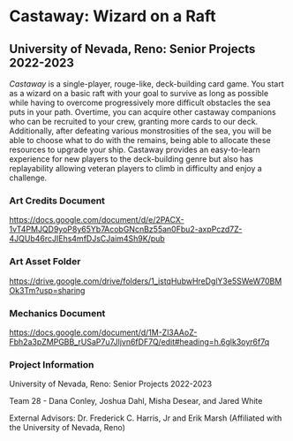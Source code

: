 # Castaway: Wizard on a Raft
## University of Nevada, Reno: Senior Projects 2022-2023
*Castaway* is a single-player, rouge-like, deck-building card game. You start as a wizard on a basic raft with your goal to survive as long as possible while having to overcome progressively more difficult obstacles the sea puts in your path. Overtime, you can acquire other castaway companions who can be recruited to your crew, granting more cards to our deck. Additionally, after defeating various monstrosities of the sea, you will be able to choose what to do with the remains, being able to allocate these resources to upgrade your ship. Castaway provides an easy-to-learn experience for new players to the deck-building genre but also has replayability allowing veteran players to climb in difficulty and enjoy a challenge.


### Art Credits Document
https://docs.google.com/document/d/e/2PACX-1vT4PMJQD9yoP8y65Yb7AcobGNcnBz55an0Fbu2-axpPczd7Z-4JQUb46rcJIEhs4mfDJsCJaim4Sh9K/pub

### Art Asset Folder
https://drive.google.com/drive/folders/1_istqHubwHreDglY3e5SWeW70BMOk3Tm?usp=sharing

### Mechanics Document
https://docs.google.com/document/d/1M-Zl3AAoZ-Fbh2a3pZMPGBB_rUSaP7u7Jljvn6fDF7Q/edit#heading=h.6glk3oyr6f7q

### Project Information
University of Nevada, Reno: Senior Projects 2022-2023

Team 28 - Dana Conley, Joshua Dahl, Misha Desear, and Jared White

External Advisors: Dr. Frederick C. Harris, Jr and Erik Marsh (Affiliated with the University of Nevada, Reno)
